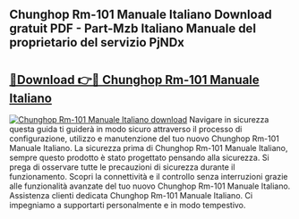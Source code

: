 ## Chunghop Rm-101 Manuale Italiano Download gratuit PDF - Part-Mzb Italiano Manuale del proprietario del servizio PjNDx

# <h2><a href="http://dfet0zx.blite.top/?on=Chunghop+Rm-101+Manuale+Italiano">🔗Download 👉🔴 Chunghop Rm-101 Manuale Italiano</a></h2>

[![Chunghop Rm-101 Manuale Italiano download](https://i.imgur.com/lujVjoI.png)](http://dfet0zx.blite.top/?on=Chunghop+Rm-101+Manuale+Italiano)
Navigare in sicurezza questa guida ti guiderà in modo sicuro attraverso il processo di configurazione, utilizzo e manutenzione del tuo nuovo Chunghop Rm-101 Manuale Italiano. La sicurezza prima di Chunghop Rm-101 Manuale Italiano, sempre questo prodotto è stato progettato pensando alla sicurezza. Si prega di osservare tutte le precauzioni di sicurezza durante il funzionamento. Scopri la connettività e il controllo senza interruzioni grazie alle funzionalità avanzate del tuo nuovo Chunghop Rm-101 Manuale Italiano. Assistenza clienti dedicata Chunghop Rm-101 Manuale Italiano. Ci impegniamo a supportarti personalmente e in modo tempestivo.
